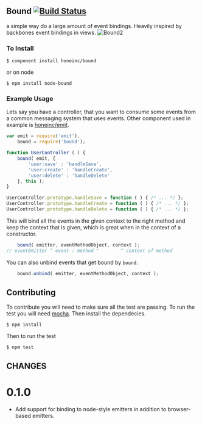 ## Bound [![Build Status](https://travis-ci.org/honeinc/bound.svg?branch=master)](https://travis-ci.org/honeinc/bound)

a simple way do a large amount of event bindings. Heavily inspired by backbones event bindings in views.
![Bound2](http://media.giphy.com/media/PbEnCbd9rLPi0/giphy.gif)

### To Install

    $ component install honeinc/bound

or on node

    $ npm install node-bound


### Example Usage

Lets say you have a controller, that you want to consume some events from a common messaging system that uses events. Other component used in example is [honeinc/emit](https://github.com/honeinc/emit.git).

```javascript
var emit = require('emit'),
    bound = require('bound');

function UserController ( ) {
    bound( emit, {
        'user:save' : 'handleSave',
        'user:create' : 'handleCreate',
        'user:delete' : 'handleDelete'
    }, this );
}

UserController.prototype.handleSave = function ( ) { /* ... */ };
UserController.prototype.handleCreate = function ( ) { /* ... */ };
UserController.prototype.handleDelete = function ( ) { /* ... */ };

```

This will bind all the events in the given context to the right method and keep the context that is given, which is great when in the context of a constructor.

```javascript
    bound( emitter, eventMethodObject, context );
// eventEmitter ^ event : method ^        ^ context of method
```

You can also unbind events that get bound by `bound`.

```javascript
    bound.unbind( emitter, eventMethodObject, context );
```

## Contributing

To contribute you will need to make sure all the test are passing. To run the test you will need [mocha](http://visionmedia.github.io/mocha/). Then install the dependecies.

    $ npm install

Then to run the test

    $ npm test

## CHANGES

0.1.0
====
- Add support for binding to node-style emitters in addition to browser-based emitters.

